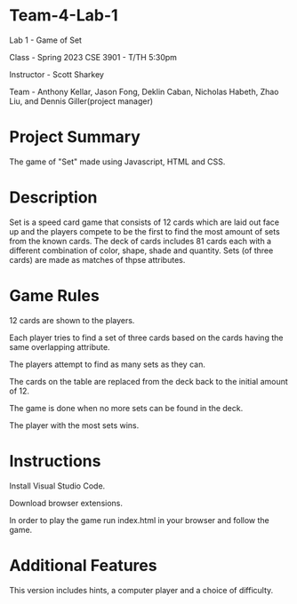 # Team-4-Lab-1

Lab 1 - Game of Set

Class - Spring 2023 CSE 3901 - T/TH 5:30pm

Instructor - Scott Sharkey

Team - Anthony Kellar, Jason Fong, Deklin Caban, Nicholas Habeth, Zhao Liu, and Dennis Giller(project manager)

# Project Summary

The game of "Set" made using Javascript, HTML and CSS.

# Description

Set is a speed card game that consists of 12 cards which are laid out face up and the players compete to be the first to find the most amount of sets from the known cards. The deck of cards includes 81 cards each with a different combination of color, shape, shade and quantity. Sets (of three cards) are made as matches of thpse attributes.

# Game Rules

12 cards are shown to the players.

Each player tries to find a set of three cards based on the cards having the same overlapping attribute.

The players attempt to find as many sets as they can.

The cards on the table are replaced from the deck back to the initial amount of 12.

The game is done when no more sets can be found in the deck.

The player with the most sets wins.

# Instructions

Install Visual Studio Code.

Download browser extensions.

In order to play the game run index.html in your browser and follow the game.

# Additional Features

This version includes hints, a computer player and a choice of difficulty.
